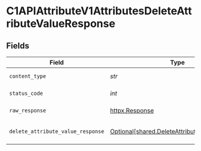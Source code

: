 # C1APIAttributeV1AttributesDeleteAttributeValueResponse


## Fields

| Field                                                                                                | Type                                                                                                 | Required                                                                                             | Description                                                                                          |
| ---------------------------------------------------------------------------------------------------- | ---------------------------------------------------------------------------------------------------- | ---------------------------------------------------------------------------------------------------- | ---------------------------------------------------------------------------------------------------- |
| `content_type`                                                                                       | *str*                                                                                                | :heavy_check_mark:                                                                                   | HTTP response content type for this operation                                                        |
| `status_code`                                                                                        | *int*                                                                                                | :heavy_check_mark:                                                                                   | HTTP response status code for this operation                                                         |
| `raw_response`                                                                                       | [httpx.Response](https://www.python-httpx.org/api/#response)                                         | :heavy_check_mark:                                                                                   | Raw HTTP response; suitable for custom response parsing                                              |
| `delete_attribute_value_response`                                                                    | [Optional[shared.DeleteAttributeValueResponse]](../../models/shared/deleteattributevalueresponse.md) | :heavy_minus_sign:                                                                                   | DeleteAttributeValueResponse is the empty response for deleting an attribute value.                  |